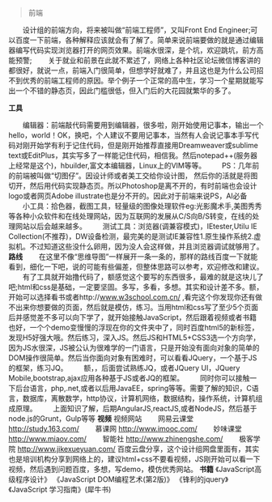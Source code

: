 > 前端

　　设计组的前端方向，将来被叫做“前端工程师”，又叫Front End Engineer;可以百度一下前端，各种解释应该就会有了解了。简单来说前端要做的就是通过编辑器编写代码实现浏览器打开的网页效果。前端水很深，是个坑，欢迎跳坑，前方高能预警;
　　关于就业和前景在此就不累述了，网络上各种社区论坛微信博客讲的都很好，就说一点，前端入门很简单，但想学好就难了，并且这也是为什么公司招不到优秀的前端工程师的原因。举个例子一个正常的高中生，学习一个星期就能写出一个不错的静态页，因此门槛很低，但入门后的大花园就繁华的多了。
  
**工具**
  
　　编辑器：前端敲代码需要用到编辑器，很多啦，刚开始使用记事本，输出一个hello，world！OK，换吧，个人建议不要用记事本，当然有人会说记事本手写代码对刚开始学有利于记住代码，但是刚开始推荐直接用Dreamweaver或sublime text或EditPlus，其实写多了一样能记住代码，相信我。然后notepad++(服务器上经常是这个)，hbuilder,富文本编辑器，Linux上的VIM等等。
　　PS：几年前的前端被叫做“切图仔”。因设计师或者美工交给你设计图，
然后你的活就是将图切开，然后用代码实现静态页。所以Photoshop是离不开的，有时前端也会设计logo或者网页Adobe illustrate也是分不开的。因此对于前端来说PS，AI必备
　　小工具：拾色器，截图工具，轻量级的图像处理软件eg:光影魔术手,美图秀秀等各种小众软件和在线处理网站，因为互联网的发展从C/S向B/S转变，在线的处理网站以后会越来越多。
　　测试工具：浏览器(调兼容模式)，IEtester,Utilu IE Collection(不推荐)，DW设备检测，最完美的是测试IE兼容性1.原生操作系统2.虚拟机。不过知道这些没什么卵用，因为没人会这样做，并且浏览器调试就够用了。
**路线**
　　在这里不像“思维导图”一样展开一条一条的，那样的路线百度一下就能看到，细化一下吧，说的可能有些偏差，但整体思路可以参考，欢迎修改和建议。
　　有了工具就开始撸代码了，额感觉这个要写的东西很多，最难的就是这块儿了吧;html和css是基础，一定要坚固。多写，多看，多想。其实和设计差不多。额，开始可以选择看书或者http://www.w3school.com.cn/ ,看完这个你发现你还有做不出来你想要做的页面，然后就是模仿，练习。当用html和css写了至少5个页面后并感觉差不多可以向下学了，就开始接触JavaScript，然后跟着视频或者书籍也好，一个个demo变慢慢的浮现在你的文件夹中了，同时百度html5的新标签，发现H5好强大哦。然后练习，深入JS。然后JS和HTML5+CSS3选一个方向学，因为JS水很深，JS被公认为很难学的一门语言，只是开始没有面向对象的简单的DOM操作很简单。然后当你面向对象有困难时，可以看看JQuery，一个基于JS的框架，练习JQ。
　　额，，后面尝试熟练JQ，或者JQuery UI，JQuery Mobile,bootstrap,ajax应用各种基于JS或者JQ的框架。
　　同时你可以接触一下后台语言，php,.net,或者以后用JavaEE，spring等等。需要了解的知识，C语言，数据库，离散数学，http协议，计算机网络，数据结构，操作系统，计算机组成原理。
　　上面知识了解，后期AngularJS,reactJS,或者NodeJS，然后基于node.js的Grunt，Gulp等等
**视频**
视频网站
　　网易云课堂 http://study.163.com/
　　慕课网 http://www.imooc.com/
　　妙味课堂 http://www.miaov.com/
　　智能社 http://www.zhinengshe.com/
　　极客学院 http://www.jikexueyuan.com/
百度云盘分享，这个设计组网盘里面有，其实也是培训机构分享到网络上的，建议html+css不要看视频，JS刚开始可以看一下视频，然后遇到问题百度，多想，写demo，模仿优秀网站。
**书籍**
    《JavaScript高级程序设计》
    《JavaScript DOM编程艺术(第2版)》
    《锋利的jquery》
    《JavaScript 学习指南》(犀牛书)

　　










